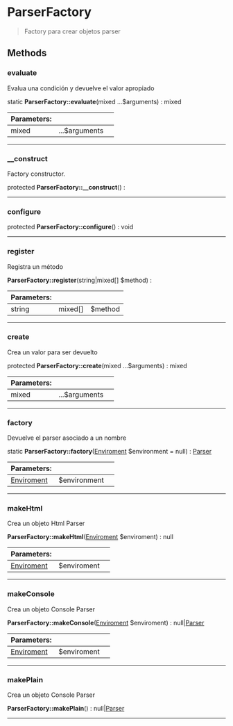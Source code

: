 
                                                                                                                                            
    
# ParserFactory


> Factory para crear objetos parser
>
> 








## Methods

### evaluate
Evalua una condición y devuelve el valor apropiado


static **ParserFactory::evaluate**(mixed ...$arguments) : mixed


|Parameters: | | |
| --- | --- | --- |
|mixed |...$arguments |  |

---


### __construct
Factory constructor.


protected **ParserFactory::__construct**() : 



---


### configure



protected **ParserFactory::configure**() : void



---


### register
Registra un método


**ParserFactory::register**(string|mixed[] $method) : 


|Parameters: | | |
| --- | --- | --- |
|string|mixed[] |$method |  |

---


### create
Crea un valor para ser devuelto


protected **ParserFactory::create**(mixed ...$arguments) : mixed


|Parameters: | | |
| --- | --- | --- |
|mixed |...$arguments |  |

---


### factory
Devuelve el parser asociado a un nombre


static **ParserFactory::factory**([Enviroment](../../../Enviroment.md) $environment = null) : [Parser](../../../Parser.md)


|Parameters: | | |
| --- | --- | --- |
|[Enviroment](../../../Enviroment.md) |$environment |  |

---


### makeHtml
Crea un objeto Html Parser


**ParserFactory::makeHtml**([Enviroment](../../../Enviroment.md) $enviroment) : null


|Parameters: | | |
| --- | --- | --- |
|[Enviroment](../../../Enviroment.md) |$enviroment |  |

---


### makeConsole
Crea un objeto Console Parser


**ParserFactory::makeConsole**([Enviroment](../../../Enviroment.md) $enviroment) : null|[Parser](../../../Parser.md)


|Parameters: | | |
| --- | --- | --- |
|[Enviroment](../../../Enviroment.md) |$enviroment |  |

---


### makePlain
Crea un objeto Console Parser


**ParserFactory::makePlain**() : null|[Parser](../../../Parser.md)



---


                                                                                                                                                                                                                                                                                                                                                                                                            
    
                                                                                                                                                                                                                                                                             
                
